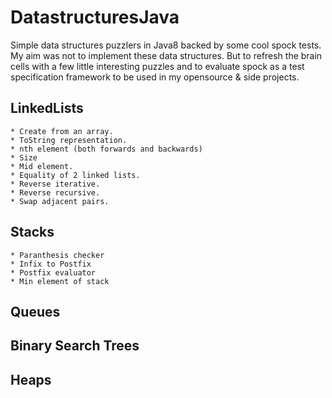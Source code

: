 # DatastructuresJava
Simple data structures puzzlers in Java8 backed by some cool spock tests.
My aim was not to implement these data structures. But to refresh the brain cells with a few little interesting puzzles and to
evaluate spock as a test specification framework to be used in my opensource & side projects.

## LinkedLists
    * Create from an array.
    * ToString representation.
    * nth element (both forwards and backwards)
    * Size
    * Mid element.
    * Equality of 2 linked lists.
    * Reverse iterative.
    * Reverse recursive.
    * Swap adjacent pairs.

## Stacks
    * Paranthesis checker
    * Infix to Postfix
    * Postfix evaluator
    * Min element of stack
## Queues

## Binary Search Trees

## Heaps


